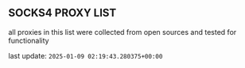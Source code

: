 ## SOCKS4 PROXY LIST

all proxies in this list were collected from open sources and tested for functionality

last update: `2025-01-09 02:19:43.280375+00:00`